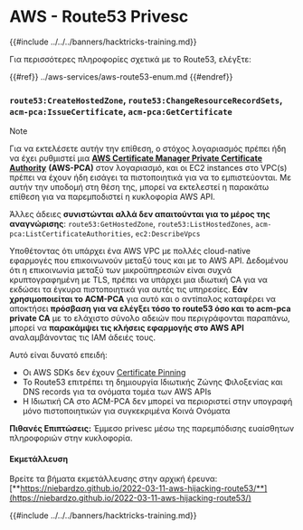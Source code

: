 # AWS - Route53 Privesc

{{#include ../../../banners/hacktricks-training.md}}

Για περισσότερες πληροφορίες σχετικά με το Route53, ελέγξτε:

{{#ref}}
../aws-services/aws-route53-enum.md
{{#endref}}

### `route53:CreateHostedZone`, `route53:ChangeResourceRecordSets`, `acm-pca:IssueCertificate`, `acm-pca:GetCertificate`

> [!NOTE]
> Για να εκτελέσετε αυτήν την επίθεση, ο στόχος λογαριασμός πρέπει ήδη να έχει ρυθμιστεί μια [**AWS Certificate Manager Private Certificate Authority**](https://aws.amazon.com/certificate-manager/private-certificate-authority/) **(AWS-PCA)** στον λογαριασμό, και οι EC2 instances στο VPC(s) πρέπει να έχουν ήδη εισάγει τα πιστοποιητικά για να το εμπιστεύονται. Με αυτήν την υποδομή στη θέση της, μπορεί να εκτελεστεί η παρακάτω επίθεση για να παρεμποδιστεί η κυκλοφορία AWS API.

Άλλες άδειες **συνιστώνται αλλά δεν απαιτούνται για το μέρος της αναγνώρισης**: `route53:GetHostedZone`, `route53:ListHostedZones`, `acm-pca:ListCertificateAuthorities`, `ec2:DescribeVpcs`

Υποθέτοντας ότι υπάρχει ένα AWS VPC με πολλές cloud-native εφαρμογές που επικοινωνούν μεταξύ τους και με το AWS API. Δεδομένου ότι η επικοινωνία μεταξύ των μικροϋπηρεσιών είναι συχνά κρυπτογραφημένη με TLS, πρέπει να υπάρχει μια ιδιωτική CA για να εκδώσει τα έγκυρα πιστοποιητικά για αυτές τις υπηρεσίες. **Εάν χρησιμοποιείται το ACM-PCA** για αυτό και ο αντίπαλος καταφέρει να αποκτήσει **πρόσβαση για να ελέγξει τόσο το route53 όσο και το acm-pca private CA** με το ελάχιστο σύνολο αδειών που περιγράφονται παραπάνω, μπορεί να **παρακάμψει τις κλήσεις εφαρμογής στο AWS API** αναλαμβάνοντας τις IAM άδειές τους.

Αυτό είναι δυνατό επειδή:

- Οι AWS SDKs δεν έχουν [Certificate Pinning](https://www.digicert.com/blog/certificate-pinning-what-is-certificate-pinning)
- Το Route53 επιτρέπει τη δημιουργία Ιδιωτικής Ζώνης Φιλοξενίας και DNS records για τα ονόματα τομέα των AWS APIs
- Η Ιδιωτική CA στο ACM-PCA δεν μπορεί να περιοριστεί στην υπογραφή μόνο πιστοποιητικών για συγκεκριμένα Κοινά Ονόματα

**Πιθανές Επιπτώσεις:** Έμμεσο privesc μέσω της παρεμπόδισης ευαίσθητων πληροφοριών στην κυκλοφορία.

#### Εκμετάλλευση <a href="#discovery" id="discovery"></a>

Βρείτε τα βήματα εκμετάλλευσης στην αρχική έρευνα: [**https://niebardzo.github.io/2022-03-11-aws-hijacking-route53/**](https://niebardzo.github.io/2022-03-11-aws-hijacking-route53/)

{{#include ../../../banners/hacktricks-training.md}}
